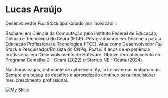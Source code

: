 # Lucas Araújo 

Desenvolvedor _Full Stack_ apaixonado por inovação! 💡

Bacharel em Ciência da Computação pelo Instituto Federal de Educação, Ciência e Tecnologia do Ceará (IFCE). Pós-graduando em Docência para a Educação Profissional e Tecnológica (IFCE). Atua como Desenvolvedor _Full Stack_ e Pesquisador/Bolsista do CNPq. Possui 4 anos de experiência profissional em Desenvolvimento de Software. Obteve reconhecimento no Programa Centelha 2 - Ceará (2022) e Startup NE - Ceará (2024).

Nas horas vagas, estudante de cybersecurity, IoT e sistemas embarcados. Sempre em busca de desafios e aprendizado contínuo para impulsionar meu crescimento profissional.

[![My Skills](https://skillicons.dev/icons?i=cpp,py,php,java,js,html,css,django,flask,flutter,bootstrap,arduino,docker,aws,mysql,firebase,postgres,bash,powershell,postman,git,github,stackoverflow,vscode,windows,linux&perline=13)](https://skillicons.dev)
